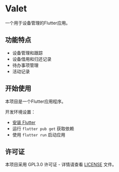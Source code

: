 # Valet

一个用于设备管理的Flutter应用。

## 功能特点

- 设备管理和跟踪
- 设备借用和归还记录
- 待办事项管理
- 活动记录

## 开始使用

本项目是一个Flutter应用程序。

开发环境设置：

- [安装 Flutter](https://docs.flutter.dev/get-started/install)
- 运行 `flutter pub get` 获取依赖
- 使用 `flutter run` 启动应用

## 许可证

本项目采用 GPL3.0 许可证 - 详情请查看 [LICENSE](LICENSE) 文件。
